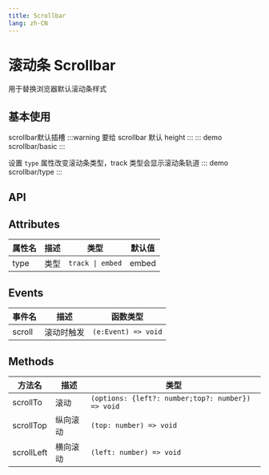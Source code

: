 ```yaml
---
title: Scrollbar
lang: zh-CN
---
```


# 滚动条 Scrollbar
用于替换浏览器默认滚动条样式

## 基本使用
scrollbar默认插槽
:::warning 
要给 scrollbar 默认 height
:::
::: demo 
scrollbar/basic
:::

设置 `type` 属性改变滚动条类型，track 类型会显示滚动条轨道
::: demo 
scrollbar/type
:::

## API
## Attributes
|属性名|描述|类型|默认值|
|-------|-------|---|:---:|
|type|类型|`track \| embed` |embed|

## Events
|事件名|描述|函数类型|
|---|---|---|
|scroll|滚动时触发|`(e:Event) => void`|


## Methods
|方法名|描述|类型|
|---|---|---|
|scrollTo|滚动|`(options: {left?: number;top?: number}) => void`|
|scrollTop|纵向滚动|`(top: number) => void`|
|scrollLeft|横向滚动|`(left: number) => void`|

